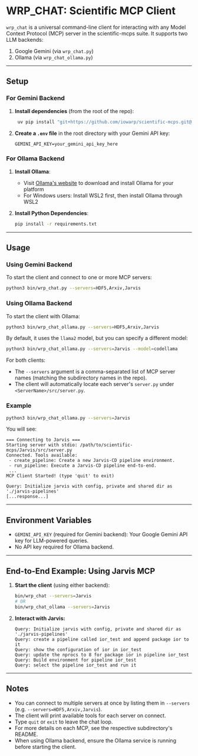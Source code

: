 # WRP_CHAT: Scientific MCP Client

`wrp_chat` is a universal command-line client for interacting with any Model Context Protocol (MCP) server in the scientific-mcps suite. It supports two LLM backends:
1. Google Gemini (via `wrp_chat.py`)
2. Ollama (via `wrp_chat_ollama.py`)

---

## Setup

### For Gemini Backend

1. **Install dependencies** (from the root of the repo):
   ```bash
    uv pip install "git+https://github.com/iowarp/scientific-mcps.git@main"
   ```

2. **Create a `.env` file** in the root directory with your Gemini API key:
   ```env
   GEMINI_API_KEY=your_gemini_api_key_here
   ```

### For Ollama Backend

1. **Install Ollama**:
   - Visit [Ollama's website](https://ollama.ai/) to download and install Ollama for your platform
   - For Windows users: Install WSL2 first, then install Ollama through WSL2

2. **Install Python Dependencies**:
   ```bash
   pip install -r requirements.txt
   ```

---

## Usage

### Using Gemini Backend

To start the client and connect to one or more MCP servers:

```bash
python3 bin/wrp_chat.py --servers=HDF5,Arxiv,Jarvis
```

### Using Ollama Backend

To start the client with Ollama:

```bash
python3 bin/wrp_chat_ollama.py --servers=HDF5,Arxiv,Jarvis
```

By default, it uses the `llama2` model, but you can specify a different model:

```bash
python3 bin/wrp_chat_ollama.py --servers=Jarvis --model=codellama
```

For both clients:
- The `--servers` argument is a comma-separated list of MCP server names (matching the subdirectory names in the repo).
- The client will automatically locate each server's `server.py` under `<ServerName>/src/server.py`.

### Example

```bash
python3 bin/wrp_chat_ollama.py --servers=Jarvis
```

You will see:
```
=== Connecting to Jarvis ===
Starting server with stdio: /path/to/scientific-mcps/Jarvis/src/server.py
Connected. Tools available:
 - create_pipeline: Create a new Jarvis-CD pipeline environment.
 - run_pipeline: Execute a Jarvis-CD pipeline end-to-end.
 ...
MCP Client Started! (type 'quit' to exit)

Query: Initialize jarvis with config, private and shared dir as './jarvis-pipelines'
[...response...]
```

---

## Environment Variables

- `GEMINI_API_KEY` (required for Gemini backend): Your Google Gemini API key for LLM-powered queries.
- No API key required for Ollama backend.

---

## End-to-End Example: Using Jarvis MCP

1. **Start the client** (using either backend):
   ```bash
   bin/wrp_chat --servers=Jarvis
   # OR
   bin/wrp_chat_ollama --servers=Jarvis
   ```
2. **Interact with Jarvis:**
   ```
   Query: Initialize jarvis with config, private and shared dir as './jarvis-pipelines'
   Query: create a pipeline called ior_test and append package ior to it
   Query: show the configuration of ior in ior_test
   Query: update the nprocs to 8 for package ior in pipeline ior_test
   Query: Build environment for pipeline ior_test
   Query: select the pipeline ior_test and run it
   ```

---

## Notes
- You can connect to multiple servers at once by listing them in `--servers` (e.g. `--servers=HDF5,Arxiv,Jarvis`).
- The client will print available tools for each server on connect.
- Type `quit` or `exit` to leave the chat loop.
- For more details on each MCP, see the respective subdirectory's README.
- When using Ollama backend, ensure the Ollama service is running before starting the client. 